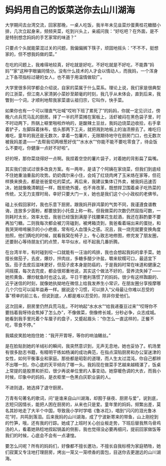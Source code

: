 # 妈妈用自己的饭菜送你去山川湖海

大学期间去台湾交流，回家那晚，一桌人吃饭，我半年未见韭菜炒蛋黄桂花糖醋小排，几次立起身来，频频夹菜，吃到兴头上，亲戚问我：“好吃吧？在外面，是不是特别想念妈妈的手艺家常的味道？” 

只要点个头就能蒙混过关的问题，我偏偏搁下筷子，顽固地摇头：“不不不，挺想家的，但不想我妈做的菜。” 

在吃的问题上，我难得地较真，好吃就是好吃，不好吃就是不好吃，不能靠“妈妈”“家”这种字眼骗同情分。没有什么技术的人才会以情动人，而我妈，一个浑身上下各项指标过硬的女人，也不屑于用温情做软广。 

大学里很多同学都会介绍说，自家的菜属于什么菜系。理论上说，我们家是很典型的江浙菜，但江南人家清粥小菜妙至颠毫的时刻，我几乎从未体会，直到后来，我瞥到一个词，才顺利地帮我家菜谱认祖归宗，它叫作，快手菜。 

如果你也有一个可以理直气壮喊“哎哟下班了累死了”的妈妈，你就一定见识过，傍晚六点兵荒马乱的厨房。择了一半的芹菜摊在案板上，活虾被闷在黑色袋子里，时不时动两下，热锅上噼里啪啦炸响的，是酸辣土豆丝，我妈边烧菜边收拾，右手拿着铲子，左脚踩着抹布，低头那两下工夫，就把溅到地板上的油渍擦去了。难吃归难吃，童年的我还是无数次，拿着一包薯片，无限期待地守在厨房门口，也无数次被我妈差遣——“去帮我切两根葱好伐”“水水水”“你能不能不要吃零食了，待会饭么不要吃，你健康一点好不好啦”。 

好的呀，那你菜烧得好一点啊。我捏着空空的薯片袋子，对着她的背影扁了扁嘴。 

其实我们尝试过很多改良方案。有一两年，是请了个阿姨在家烧菜，但我们到底经不住她重油重盐的攻势。奶奶偶尔来小住，会炖了红烧肉烤了玉米烙在家等，但花样换来换去，都是爸爸爱吃的菜式。再后来，我建议集体订外卖，被我妈迅速否决，她就像晚清朝廷一样，既拒绝外援，也不肯改革，既想捍卫围着桌子吃热菜的传统，又无力支撑时局，幸好只要大门一关，她也是我们这个小小政权的老佛爷。 

碰上长假回家时，我也乐意下厨房。跟我妈开辟鸿蒙的气势不同，我谨遵食谱教诲，连放多少面粉，都要放到小托盘上称一称。但我做菜的次数仍然屈指可数，一则耗时太长，效率太低，我爸已经饿到满屋子找腰果花生趁酒，我还在斟酌要不要再加勺糖。二则我每次都会被刀背磕到，被烤箱烫到，我爸看着端出来的蛋挞，和我哭哭啼啼展示的小小疤痕，常有吃人血馒头之感。况且，我一烧完就要变换角度拍照，他们俩吃的时候，就看我窝在椅子上，专心致志地修图，修完发了朋友圈，还要耐心等待朋友们的点赞，年华似水，经不起我几番折腾。 

在台湾半年，有时碰到咬一口就能有一汪油的鸡排，我也会想起我妈的拿手菜。她擅长做茄子，去皮，爆炒，拌肉丝，多糖多醋少许盐，嚼来软糯可口，最适宜下饭。茄子去皮后滋味更好，但茄子皮本身是防癌的，于是我妈时常在味道和健康之间摇摆，每次去完皮，都会很郑重地说，其实这个做法不好的，营养流失掉了——她煎黄鱼、爆炒鱿鱼时也这么说。平日干脆利落惯了的妈妈，很少有这样踟蹰的、近乎迷信的时刻，就像她执拗地在微信上给我发养生小常识，在朋友圈分享按摩哪几个穴位可以延年益寿一样。据说这个习惯，可以排入“父母最让你难以忍受的事”榜单的前三名，但说到底，人都是难以忍受的，除非你爱他们。 

这次回来，厨房里仍然兵荒马乱，不时响起“水水水”“给我递蚕豆过来”“哎呀你不要挡着我呀待会焦掉了怎么办”，不像做菜，倒像修长城，分秒必争，众志成城。她看到我手里托着个车厘子的盘子，又蹙起眉头：“你怎么一直这样的，正餐不吃，零食不停。” 

我嬉皮笑脸地抱住她：“我开开胃呀，等你的响油鳝丝。” 

是在脸贴到她的羊绒衫的瞬间，我突然意识到，无声无息地，她也妥协了。机场里有很多励志书籍，有精明干练如杨澜的成功典范，在指点深陷厨房和办公室迷津的女性，如何平衡事业和家庭。那些都是昭彰的道理，而人生太过混沌，你自己都辨不出哪一刻，你心底的天平倾向了哪一头。我妈现在做菜手艺越来越精湛了，饭桌上常提的是股票和折扣，很少再说单位里的人事变动。她穿暖色调的大衣，而我小时候，印象中的妈妈，是衣柜里一色黑白灰职业装的人。 

不进则退，她选择了退守厨房。 

万青有句著名的歌词，问“是谁来自山川湖海，却囿于昼夜、厨房与爱”，说到底，志短只因情长，能把人困在厨房的，从来也只是爱。童年里的妈妈，频繁出差，莫名其妙地走了大半个中国，导致我小学时学唱《鲁冰花》，唱到“闪闪的泪光鲁冰花”时，共鸣到落泪。后来我妈的山川湖海，成了宁波新寄来的带鱼，山上刚挖到的竹笋，哦，还有我的行踪。她成了上班时关心创业板走势，下班后替我熬乌骨鸡汤的人，看着她熟稔地捏起锅盖的侧影，我也觉得没必要再细问，提前回家做饭等我们的时候，心底会不会有一点凄惶。 

要怎么问呢？所有的妈妈们，好像都不擅长邀功，不擅长自我标榜为家庭牺牲，她们寂寞又专注地打理厨房，烤出一笼又一笼喷香的面包，目送你去更邈远的山川湖海。